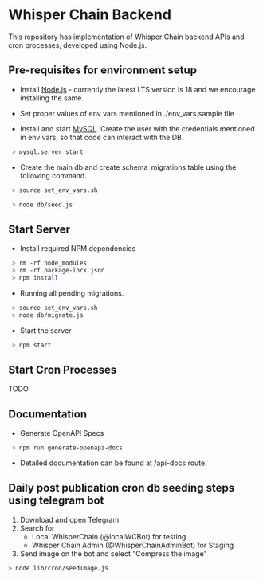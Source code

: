 # Whisper Chain Backend
This repository has implementation of Whisper Chain backend APIs and cron processes, developed using Node.js.

## Pre-requisites for environment setup

* Install [Node.js](https://nodejs.org/en/download/) - currently the latest LTS version is 18 and we encourage installing the same.

* Set proper values of env vars mentioned in ./env_vars.sample file

* Install and start [MySQL](https://www.mysql.com/downloads/). Create the user with the credentials mentioned in env vars, so that code can interact with the DB.
```sh
 > mysql.server start
```

* Create the main db and create schema_migrations table using the following command.
```sh
 > source set_env_vars.sh

 > node db/seed.js
```

## Start Server
* Install required NPM dependencies
```sh
 > rm -rf node_modules
 > rm -rf package-lock.json
 > npm install
```

* Running all pending migrations.
```sh
 > source set_env_vars.sh
 > node db/migrate.js
```

* Start the server
```sh
 > npm start
```
## Start Cron Processes
TODO

## Documentation

* Generate OpenAPI Specs
```sh
 > npm run generate-openapi-docs
```

* Detailed documentation can be found at <domain>/api-docs route.

## Daily post publication cron db seeding steps using telegram bot
1. Download and open Telegram
2. Search for 
    - Local WhisperChain (@localWCBot) for testing
    - Whisper Chain Admin (@WhisperChainAdminBot) for Staging
3. Send image on the bot and select "Compress the image"

```sh
> node lib/cron/seedImage.js
```
